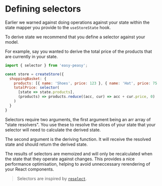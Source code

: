 # Defining selectors

Earlier we warned against doing operations against your state within the state
mapper you provide to the `useStoreState` hook.

To derive state we recommend that you define a selector against your model.

For example, say you wanted to derive the total price of the products that
are currently in your state.

```javascript
import { selector } from 'easy-peasy';

const store = createStore({
  shoppingBasket: {
    products: [{ name: 'Shoes', price: 123 }, { name: 'Hat', price: 75 }],
    totalPrice: selector(
      [state => state.products],
      (products) => products.reduce((acc, cur) => acc + cur.price, 0)
    )
  }
}
```

Selectors require two arguments, the first argument being an arr array of
"state resolvers". You use these to resolve the slices of your state
that your selector will need to calculate the derived state.

The second argument is the deriving function. It will receive the resolved state
and should return the derived state.

The results of selectors are memoized and will only be recalculated when the
state that they operate against changes. This provides a nice performance
optimisation, helping to avoid unneccessary rerendering of your React components.

> Selectors are inspired by [`reselect`](https://github.com/reduxjs/reselect).
